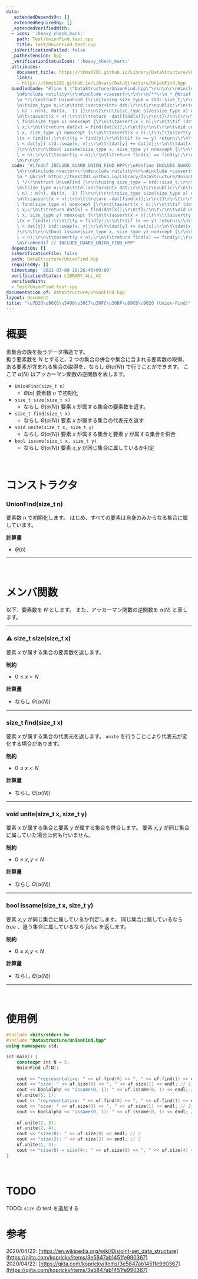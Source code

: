 ```yaml
---
data:
  _extendedDependsOn: []
  _extendedRequiredBy: []
  _extendedVerifiedWith:
  - icon: ':heavy_check_mark:'
    path: Test/UnionFind.test.cpp
    title: Test/UnionFind.test.cpp
  _isVerificationFailed: false
  _pathExtension: hpp
  _verificationStatusIcon: ':heavy_check_mark:'
  attributes:
    document_title: https://tkmst201.github.io/Library/DataStructure/UnionFind.hpp
    links:
    - https://tkmst201.github.io/Library/DataStructure/UnionFind.hpp
  bundledCode: "#line 1 \"DataStructure/UnionFind.hpp\"\n\n\n\r\n#include <vector>\r\
    \n#include <utility>\r\n#include <cassert>\r\n\r\n/**\r\n * @brief https://tkmst201.github.io/Library/DataStructure/UnionFind.hpp\r\
    \n */\r\nstruct UnionFind {\r\n\tusing size_type = std::size_t;\r\n\t\r\nprivate:\r\
    \n\tsize_type n;\r\n\tstd::vector<int> dat;\r\n\t\r\npublic:\r\n\texplicit UnionFind(size_type\
    \ n) : n(n), dat(n, -1) {}\r\n\t\r\n\tsize_type size(size_type x) noexcept {\r\
    \n\t\tassert(x < n);\r\n\t\treturn -dat[find(x)];\r\n\t}\r\n\t\r\n\tsize_type\
    \ find(size_type x) noexcept {\r\n\t\tassert(x < n);\r\n\t\tif (dat[x] < 0) return\
    \ x;\r\n\t\treturn dat[x] = find(dat[x]);\r\n\t}\r\n\t\r\n\tvoid unite(size_type\
    \ x, size_type y) noexcept {\r\n\t\tassert(x < n);\r\n\t\tassert(y < n);\r\n\t\
    \tx = find(x);\r\n\t\ty = find(y);\r\n\t\tif (x == y) return;\r\n\t\tif (dat[x]\
    \ < dat[y]) std::swap(x, y);\r\n\t\tdat[y] += dat[x];\r\n\t\tdat[x] = y;\r\n\t\
    }\r\n\t\r\n\tbool issame(size_type x, size_type y) noexcept {\r\n\t\tassert(x\
    \ < n);\r\n\t\tassert(y < n);\r\n\t\treturn find(x) == find(y);\r\n\t}\r\n};\r\
    \n\r\n\n"
  code: "#ifndef INCLUDE_GUARD_UNION_FIND_HPP\r\n#define INCLUDE_GUARD_UNION_FIND_HPP\r\
    \n\r\n#include <vector>\r\n#include <utility>\r\n#include <cassert>\r\n\r\n/**\r\
    \n * @brief https://tkmst201.github.io/Library/DataStructure/UnionFind.hpp\r\n\
    \ */\r\nstruct UnionFind {\r\n\tusing size_type = std::size_t;\r\n\t\r\nprivate:\r\
    \n\tsize_type n;\r\n\tstd::vector<int> dat;\r\n\t\r\npublic:\r\n\texplicit UnionFind(size_type\
    \ n) : n(n), dat(n, -1) {}\r\n\t\r\n\tsize_type size(size_type x) noexcept {\r\
    \n\t\tassert(x < n);\r\n\t\treturn -dat[find(x)];\r\n\t}\r\n\t\r\n\tsize_type\
    \ find(size_type x) noexcept {\r\n\t\tassert(x < n);\r\n\t\tif (dat[x] < 0) return\
    \ x;\r\n\t\treturn dat[x] = find(dat[x]);\r\n\t}\r\n\t\r\n\tvoid unite(size_type\
    \ x, size_type y) noexcept {\r\n\t\tassert(x < n);\r\n\t\tassert(y < n);\r\n\t\
    \tx = find(x);\r\n\t\ty = find(y);\r\n\t\tif (x == y) return;\r\n\t\tif (dat[x]\
    \ < dat[y]) std::swap(x, y);\r\n\t\tdat[y] += dat[x];\r\n\t\tdat[x] = y;\r\n\t\
    }\r\n\t\r\n\tbool issame(size_type x, size_type y) noexcept {\r\n\t\tassert(x\
    \ < n);\r\n\t\tassert(y < n);\r\n\t\treturn find(x) == find(y);\r\n\t}\r\n};\r\
    \n\r\n#endif // INCLUDE_GUARD_UNION_FIND_HPP"
  dependsOn: []
  isVerificationFile: false
  path: DataStructure/UnionFind.hpp
  requiredBy: []
  timestamp: '2021-03-09 18:26:45+09:00'
  verificationStatus: LIBRARY_ALL_AC
  verifiedWith:
  - Test/UnionFind.test.cpp
documentation_of: DataStructure/UnionFind.hpp
layout: document
title: "\u7D20\u96C6\u5408\u30C7\u30FC\u30BF\u69CB\u9020 (Union-Find)"
---
```


# 概要

素集合の族を扱うデータ構造です。  
扱う要素数を $N$ とすると、2 つの集合の併合や集合に含まれる要素数の取得、ある要素が含まれる集合の取得を、ならし $\Theta(\alpha(N))$ で行うことができます。
ここで $\alpha(N)$ はアッカーマン関数の逆関数を表します。  

- `UnionFind(size_t n)`
	- $\Theta(n)$ 要素数 $n$ で初期化
- `size_t size(size_t x)`
	- ならし $\Theta(\alpha(N))$ 要素 $x$ が属する集合の要素数を返す。
- `size_t find(size_t x)`
	- ならし $\Theta(\alpha(N))$ 要素 $x$ が属する集合の代表元を返す
- `void unite(size_t x, size_t y)`
	- ならし $\Theta(\alpha(N))$ 要素 $x$ が属する集合と要素 $y$ が属する集合を併合
- `bool issame(size_t x, size_t y)`
	- ならし $\Theta(\alpha(N))$ 要素 $x, y$ が同じ集合に属しているか判定

<br>

# コンストラクタ

### UnionFind(size_t n)

要素数 $n$ で初期化します。
はじめ、すべての要素は自身のみからなる集合に属しています。  

**計算量**

- $\Theta(n)$

---

<br>

# メンバ関数

以下、要素数を $N$ とします。
また、アッカーマン関数の逆関数を $\alpha(N)$ と表します。  

---

### :warning: size_t size(size_t x)

要素 $x$ が属する集合の要素数を返します。  

**制約**

- $0 \leq x < N$

**計算量**

- ならし $\Theta(\alpha(N))$

---

### size_t find(size_t x)

要素 $x$ が属する集合の代表元を返します。
`unite` を行うことにより代表元が変化する場合があります。  

**制約**

- $0 \leq x < N$

**計算量**

- ならし $\Theta(\alpha(N))$

---

### void unite(size_t x, size_t y)

要素 $x$ が属する集合と要素 $y$ が属する集合を併合します。
要素 $x, y$ が同じ集合に属していた場合は何も行いません。  

**制約**

- $0 \leq x, y < N$

**計算量**

- ならし $\Theta(\alpha(N))$

---

### bool issame(size_t x, size_t y)

要素 $x, y$ が同じ集合に属しているか判定します。
同じ集合に属しているなら $true$ 、違う集合に属しているなら $false$ を返します。  

**制約**

- $0 \leq x, y < N$

**計算量**

- ならし $\Theta(\alpha(N))$

---

<br>

# 使用例

```cpp
#include <bits/stdc++.h>
#include "DataStructure/UnionFind.hpp"
using namespace std;

int main() {
	constexpr int N = 5;
	UnionFind uf(N);
	
	cout << "representative: " << uf.find(0) << ", " << uf.find(1) << endl; // 0, 1
	cout << "size: " << uf.size(0) << ", " << uf.size(1) << endl; // 1, 1
	cout << boolalpha << "issame(0, 1): " << uf.issame(0, 1) << endl; // false
	uf.unite(0, 1);
	cout << "representative: " << uf.find(0) << ", " << uf.find(1) << endl; // 0 0 (or 1 1)
	cout << "size: " << uf.size(0) << ", " << uf.size(1) << endl; // 2, 2
	cout << boolalpha << "issame(0, 1): " << uf.issame(0, 1) << endl; // true
	
	uf.unite(2, 3);
	uf.unite(2, 4);
	cout << "size(0): " << uf.size(0) << endl; // 2
	cout << "size(2): " << uf.size(2) << endl; // 3
	uf.unite(1, 3);
	cout << "size(0) = size(4): " << uf.size(0) << ", " << uf.size(4) << endl; // 5, 5
}
```

<br>

# TODO

TODO: `size` の test を追加する  

# 参考

2020/04/22: [https://en.wikipedia.org/wiki/Disjoint-set_data_structure](https://qiita.com/kopricky/items/3e5847ab1451fe990367)  
2020/04/22: [https://qiita.com/kopricky/items/3e5847ab1451fe990367](https://qiita.com/kopricky/items/3e5847ab1451fe990367)  

<br>